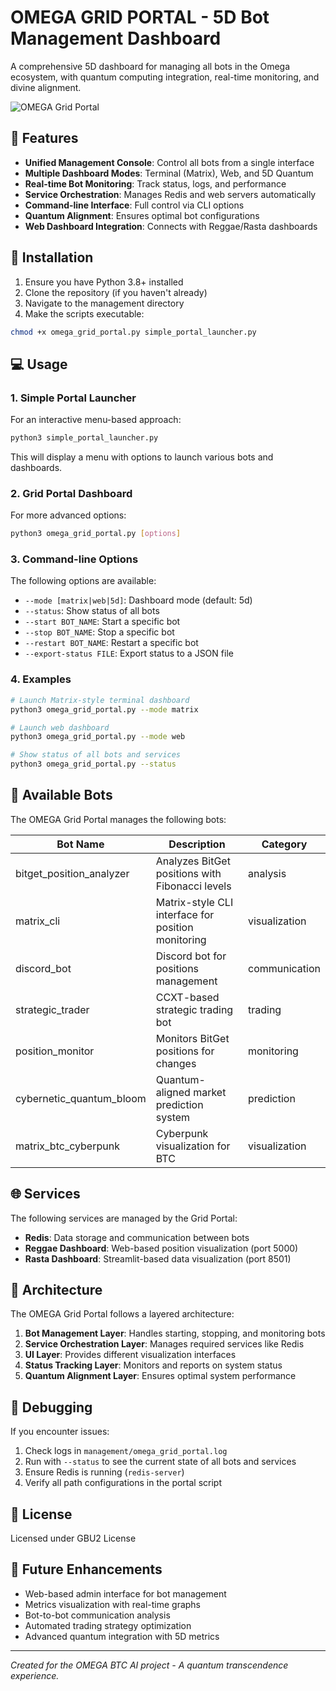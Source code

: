 # OMEGA GRID PORTAL - 5D Bot Management Dashboard

A comprehensive 5D dashboard for managing all bots in the Omega ecosystem,
with quantum computing integration, real-time monitoring, and divine alignment.

![OMEGA Grid Portal](https://i.ibb.co/fqmWKNB/sonnet.png)

## 🌟 Features

- **Unified Management Console**: Control all bots from a single interface
- **Multiple Dashboard Modes**: Terminal (Matrix), Web, and 5D Quantum
- **Real-time Bot Monitoring**: Track status, logs, and performance
- **Service Orchestration**: Manages Redis and web servers automatically
- **Command-line Interface**: Full control via CLI options
- **Quantum Alignment**: Ensures optimal bot configurations
- **Web Dashboard Integration**: Connects with Reggae/Rasta dashboards

## 🚀 Installation

1. Ensure you have Python 3.8+ installed
2. Clone the repository (if you haven't already)
3. Navigate to the management directory
4. Make the scripts executable:

```bash
chmod +x omega_grid_portal.py simple_portal_launcher.py
```

## 💻 Usage

### 1. Simple Portal Launcher

For an interactive menu-based approach:

```bash
python3 simple_portal_launcher.py
```

This will display a menu with options to launch various bots and dashboards.

### 2. Grid Portal Dashboard

For more advanced options:

```bash
python3 omega_grid_portal.py [options]
```

### 3. Command-line Options

The following options are available:

- `--mode [matrix|web|5d]`: Dashboard mode (default: 5d)
- `--status`: Show status of all bots
- `--start BOT_NAME`: Start a specific bot
- `--stop BOT_NAME`: Stop a specific bot
- `--restart BOT_NAME`: Restart a specific bot
- `--export-status FILE`: Export status to a JSON file

### 4. Examples

```bash
# Launch Matrix-style terminal dashboard
python3 omega_grid_portal.py --mode matrix

# Launch web dashboard
python3 omega_grid_portal.py --mode web

# Show status of all bots and services
python3 omega_grid_portal.py --status
```

## 🤖 Available Bots

The OMEGA Grid Portal manages the following bots:

| Bot Name | Description | Category |
|----------|-------------|----------|
| bitget_position_analyzer | Analyzes BitGet positions with Fibonacci levels | analysis |
| matrix_cli | Matrix-style CLI interface for position monitoring | visualization |
| discord_bot | Discord bot for positions management | communication |
| strategic_trader | CCXT-based strategic trading bot | trading |
| position_monitor | Monitors BitGet positions for changes | monitoring |
| cybernetic_quantum_bloom | Quantum-aligned market prediction system | prediction |
| matrix_btc_cyberpunk | Cyberpunk visualization for BTC | visualization |

## 🌐 Services

The following services are managed by the Grid Portal:

- **Redis**: Data storage and communication between bots
- **Reggae Dashboard**: Web-based position visualization (port 5000)
- **Rasta Dashboard**: Streamlit-based data visualization (port 8501)

## 🔧 Architecture

The OMEGA Grid Portal follows a layered architecture:

1. **Bot Management Layer**: Handles starting, stopping, and monitoring bots
2. **Service Orchestration Layer**: Manages required services like Redis
3. **UI Layer**: Provides different visualization interfaces
4. **Status Tracking Layer**: Monitors and reports on system status
5. **Quantum Alignment Layer**: Ensures optimal system performance

## 🧪 Debugging

If you encounter issues:

1. Check logs in `management/omega_grid_portal.log`
2. Run with `--status` to see the current state of all bots and services
3. Ensure Redis is running (`redis-server`)
4. Verify all path configurations in the portal script

## 📝 License

Licensed under GBU2 License

## 🎯 Future Enhancements

- Web-based admin interface for bot management
- Metrics visualization with real-time graphs
- Bot-to-bot communication analysis
- Automated trading strategy optimization
- Advanced quantum integration with 5D metrics

---

*Created for the OMEGA BTC AI project - A quantum transcendence experience.*

